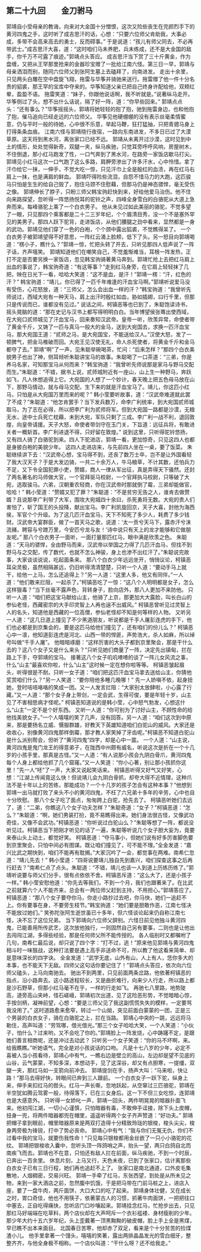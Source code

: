 ## 第二十九回　　金刀驸马

郭靖自小受母亲的教诲，向来对大金国十分憎恨，这次又险些丧生在完颜烈手下的黄河四鬼之手，这时听了成吉思汗的话，心想：“只要六位师父肯助我，大事必成，多带不会高来高去的勇士，反而碍事。”
于是说道：“孩儿有师父同去，不必再带武士。”成吉思汗大喜，道：“这时咱们马未养肥，兵未练成，还不是大金国的敌手，你千万不可露了痕迹。”郭靖点头答应。
成吉思汗当下赏了三十斤黄金，作为盘缠，又把从王罕那里抢来的金器珍宝赠了一批给江南六怪。第三日一早，郭靖与母亲洒泪而别，随同六位师父到张阿生墓上去磕拜了，向南进发。
走出十余里，只见两头白雕在空中盘旋飞翔，拖雷与华筝并骑驰来送行。拖雷赠了他一件十分名贵的貂裘，那王罕的宝库中夺来的。华筝知道父亲已把自己终身许配给他，双颊红晕，盈盈不语。
拖雷笑道：“妹子，你跟他说话啊，我不听就是。”说著纵马走开。华筝侧过了头，想不出什么话说，隔了好一阵，道：“你早些回来。”
郭靖点点头：“还有事么？”华筝摇摇头，郭靖将她轻轻的抱了抱，驰到拖雷身边，也和他抱了抱，催马追向已经走远的六位师父。
华筝见他硬绷绷的没有表示丝毫柔情蜜意，仍与平时一般的待她，心中很不乐意，举起马鞭，狂打猛抽，只把青骢马身上打得条条血痕。
江南六怪与郭靖晓行夜宿，一路向东南进发，不多日已过了大漠草原。这天将到黑水河，离张家口已经不远。
郭靖从未离开过沙漠，这时见到中土的情形，处处觉得新奇，双腿一夹，纵马疾驰，只觉耳旁呼呼风响，房屋树木，不住倒退，那小红马跑发了性，一口气奔到了黑水河，在路旁一家饭店歇马打尖。
郭靖见小红马这次一口气跑了这么多路，肩胛旁渗出了许多汗水，心中怜惜。拿了汗巾给它一抹，一伸手，不觉大吃一惊，只见汗巾上全是殷红的血渍，再在红马右肩上一抹，也是满肩的鲜血。
郭靖吓得险些流泪，自怨不惜马力的大跑，这匹骏马只怕是生生的给自己毁了，抱住马颈不住慰藉，但那马仍是神态骠悍，毫无受伤之像。
郭靖伸长了脖子，只盼三师父韩宝驹赶快到来，好给他爱马治伤。他不住向来路探望，忽听得一阵悠扬悦耳的驼铃之声，四峰全身雪白的白骆驼从大道上急奔而来。每峰骆驼上乘了一个白衣男子。
他从未见过如此美丽的骆驼，不觉多望了一眼，只见那四个乘客都是二十二三岁年纪，个个眉清目秀，没一个不是塞外罕见的美男子。那四人跃下驼背，走进饭店，从他们腰腿之劲中看来，显然都是一身的武功。郭靖见他们穿了一色的白袍，个个颈中露出狐裘，不觉瞧得呆了。
一个白衣男子被郭靖望得不好意思，一阵红云涌上脸颊，低下了头。另一怒目向郭靖喝道：“楞小子，瞧什么？”郭靖一惊，忙把头转了开去，只听见那四人低声说了一阵子话，齐声嘻笑。
郭靖知道他们在嘲笑自己，不觉羞惭难当，耳根一阵发热，正打不定是否要另换一家饭店，忽见韩宝驹骑著黄马奔到。郭靖忙抢上去把红马肩上出血的事说了，韩宝驹奇道：“有这等事？”走到红马身旁，在它肩上轻轻抹了几把，映在日光下一看，哈哈大笑道：“这不是血，是汗！”郭靖一楞：“汗，红色的汗？”
韩宝驹道：“靖儿，你已得了一匹千年难逢的汗血宝马啊。”郭靖听说爱马没有受伤，心花怒放，道：“三师父，怎么会出血一样的汗？”韩宝驹道：“我曾听先师说过，西域大宛有一种天马，肩上出汗时殷红如血，胁如插翅，曰行千里，但那只是传说而已，谁都没有见过。”
说话之间，柯镇恶等也已到了，朱聪饱读诗书，摇头晃脑的道：“那在史记与汉书上都写得明明白白。当年博望侯张骞出使西域，在大宛口贰师城见了汗血宝马，回来奏知汉武帝。皇帝一听，欣羡异常，命使者带了黄金千斤，又铸了一匹与真马一般大的金马，送到大宛国去，求换一匹汗血宝马，那大宛国王道：“贰师之马，是大宛国宝，不能送给汉人。”汉使大怒，发了一顿脾气，把金马椎破而回。大宛王见汉使无礼，命人杀死使者，将黄金千斤和金马都夺了去。”
郭靖“啊”了一声，见朱聪举碗喝茶，忙问：“后来怎样？”那四个白衣美貌男子也出了神，侧耳倾听朱聪讲宝马的故事。朱聪喝了一口茶道：“三弟，你是养马名家，可知那宝马从何而来？”韩宝驹道：“我曾听先师说那是家马与野马交配而生。”朱聪道：“不错，据书上说，贰师城附近有一座山，山上生一种野马，奔跃如飞，凡人休想追得上它。大宛国的人想了一个妙计，春天晚上把五色母马放在山下，那野马情动，就与母马交配，生下来的就是汗血宝马了。靖儿，你这匹小红马，只怕是从大宛国万里而来的呢？”
韩小莹要听故事，道：“汉武帝难道就此罢了不成？”朱聪道：“他怎肯罢手？当下发兵数万，命李广利统率，到大宛国贰师城取马，为了志在必得，所以把李广利为贰师将军。但到大宛国一路都是沙漠，无粮无水，途中士兵死亡枕藉，未到大宛，军队只剩了三成。李广利一战不利，退回敦煌，向皇帝请援。天子大怒，命使者带剑守在玉门关，下旨道：远征兵将，有敢进关者一概斩首。李广利进退不得，只好留在敦煌。”
说到这里，只听得驼铃悠扬，又有四人骑了白骆驼到来。四人下驼进店，郭靖一看，更加惊奇，只见这四人也都是身披白袍的美貌少年。
这四人走进店来，与先前四人坐在一桌，要了饭菜。
朱聪继续讲下去：“汉武帝心想，宝马得不到，还丧了数万士卒，岂不是让外国看轻了我大汉天子？于是大发边骑，一共二十余万人，牛马粮草，不计其数，还怕兵力不足，又下令全国犯罪小吏，赘婿，商人一律从军出征，真是弄得天下骚然。还封了两名著名的马师做大官，一个官拜驱马校尉，一个官拜执马校尉，只等破了大宛，选取骏马。六弟，汉朝重农轻商，你在汉武帝时那就倒了霉，三弟却能做官，哈哈！”
韩小莹道：“赘婿又犯了罪？”朱聪道：“不是贫穷无告之人，谁肯去做赘婿？且说那李广利带了大军，围攻大宛城四十余曰，杀死勇将无数。大宛的贵人们害怕了，斩了国王的头投降，献出宝马。李广利凯旋回京，天子大喜，封他为海西侯，军官个个升级。为了这几匹汗血宝马，天下不知死了多少人，耗费了多少钱财。汉武帝大宴群臣，做了一首天马之歌，说道：‘太一贡兮天马下，露赤汗兮沫流赭，聘容与兮跇万里，今安匹兮龙与友！’诗中说只有天上的龙才能够和它做朋友呢。”
那八个白衣男子一面听，一面打量那匹红马，眼中满是欣羡之色。
朱聪道：“天马的骠悍，全由野马而来，汉武帝以举国之力得了几匹汗血马，但找不到野马与之交配，传了数代，也就不怎么神骏，身上也渗不出红汗了。”朱聪说完故事，大家谈谈说说，吃起面条来。
那八个白衣少年远远坐开，悄悄议论，柯镇恶耳朵灵极，虽然相隔甚远，仍旧听得清清楚楚，只听一个人道：“要动手马上就干，给他一上马，怎么还追得上？”另一人道：“这里人多，他又有同伴。”一人道：“他们敢来拦阻，一起杀了。”柯镇恶吃了一惊：“这八个人明明都是女子，怎么这样狠毒？”当下丝毫不露声色，背转身子，脸向店外，那八人更加不来防他。
只听一人道：“咱们把这宝马献给山主，他骑了上京，那更加大大露脸，叫长白山的参仙老怪，西藏密宗的大手印灵智上人再也逞不出威风。”
柯镇恶曾听见过灵智上人的名头，知道他是西藏的一位高僧，参仙老怪却不知是何等样的人物。
又听另一人道：“这几日道上撞见了不少黑道朋友，听说都是千手人屠彭连虎的手下，他们也必都是到京集会的，要是这匹马给他们撞见了，还有咱们的份儿么？”
柯镇恶心中一凛，他知道彭连虎是河北、山西一带的悍匪，声势浩大，杀人如麻，所以绰号叫做“千手人屠”。
他暗暗琢磨：“这样厉害的大头子都到京里聚会，那是干什么去的？这八个女子又是什么来头？”只听见她们商量了一阵，决定先出镇甸，拦在路上下手，夺郭靖的宝马。
接著这八个女子叽叽喳喳的谈了一阵儿女风流之事，什么“山主”最喜欢你啦，什么“山主”这时候一定在想你啦等等。
柯镇恶皱起眉头，听得很是不耐。只听一女子道：“咱们把这匹汗血宝马拿去送给山主，你猜他奖赏咱们什么？”另一人笑道：“要你陪他多睡几晚哪！”
先一人娇嗔不依，起身扭她，登时咭咭咯咯的笑成一团。又一人发言拦阻：“大家别太放肆啦，小心露了行藏。”又一人道：“那个女子身上带剑，一定会武，生得可俊，要是年轻十岁，山主见了不害相思病才怪呢。”
柯镇恶知道说的是韩小莹，心中怒气勃发，心想这什么“山主”一定不是个好东西。
又听一人道：“你可别为了讨好山主，不顾性命的给他找美貌女子。”一个人嘻嘻的笑了几声，没有回答。另一人道：“咱们这次到中原来，那是要扬名立威、慑服群雄，好教天下英雄知道咱们白驼山的威风。大家还是收收心，别像黄河四鬼那样倒霉，那才教人家笑掉了牙齿呢。”柯镇恶不知道白驼山是什么派别帮会，但听了“黄河四鬼”四字，却是心中一震。
一个人道：“山主说，黄河四鬼是鬼门龙王的得意弟子，在陇西中州颇有威名，听说这次是折在一个十几岁的小孩手里，那真是古怪。”又一人道：“有人说那小孩会九阴白骨爪，黄河四鬼每个人身上都给他抓了几个窟窿。”又一人笑道：“你小心著，别让那小孩抓你这里！”先一人“呸”了一声，大家又说起笑话来。
柯镇恶听得又好气又好笑，心想：“江湖上传闻竟这么快！但说靖儿会九阴白骨抓，却夸大得不近情理，这种爪法不是十年以上的苦练，那能成功？一个十几岁的孩子怎会有这种本事？”他想到郭靖一出马就打败了来头不小的黄河四鬼，不枉了六兄弟十多年的辛劳，心中也自十分欣慰。
那八个女子吃了面点，匆匆跨上白驼，抢先去了。
柯镇恶听她们去远了，道：“二弟，你瞧这八个女子功夫怎样？”朱聪奇道：“女子？”柯镇恶道：“怎么？”朱聪道：“啊，她们男装打扮，竟不易瞧得出来。她们身法很古怪，又像武功奇佳，又像不会武功。”柯镇恶道：“你听说过白驼山么？”朱聪等想了一阵，都说没听见过。柯镇恶当下把刚才听见的话了一遍，朱聪等听说几个女子胆大妄为，竟要来泰山头上动土，都觉好笑。
柯镇恶道：“夺马事小，但她们说有好多厉害脚色要到京里聚会，只怕中间必有图谋。既让咱们撞见了，可不能不理。”全金发道：“嘉兴比武之期快到，咱们不能再有耽搁。”大家沉吟了一会，都觉事在两难。南希仁忽道：“靖儿先去！”
韩小莹道：“四哥说要靖儿独自先到嘉兴，咱们探查这事之后再行赶去？”南希仁点了点头。朱聪道：“不错，靖儿也该一人到道上历练历练了。”郭靖听说要与师父们分手，很有点依依不舍。柯镇恶斥道：“这么大了，还是小孩子一样。”
韩小莹安慰他道：“你先去等我们，不到一个月，我们也跟著来了。在比武之前就算六个人不能齐来，总会有一两位师父赶到主持，不用担心。”郭靖答应了。
柯镇恶道：“那八个女子要夺你马，你走小路抄过去吧，你马快，她们一追赶不上。你有要事在身，不要旁生枝节。”韩宝驹道：“她们要是胆敢作恶，江南七怪决不能放过她们。”
笑弥陀张阿生逝世虽已十多年，但六怪谈论起来仍自称江南七怪，决不忘了这位兄弟。
当下郭靖向六位师父辞别。六怪日前见他独斗黄河四鬼，已能善用所传武艺，这次放他独行，一则固然自己另有要事，二则也是让他出去闯闯江湖，多得些经验，那是任何师父所不能传授的。
各人临别时又都嘱咐了几句，南希仁最后说，却只说了四个字：“打不过，逃！”原来他见郭靖与黄河四鬼相斗时一味狠战，这种打法要是遇上高手非送命不可，所以教了他这看来简单、却是意味深长的四字诀。
全金发道：“武学无底，山外有山，人上有人，恁你多大的本事，也不能天下无敌。四师父这句话你要记住了！”郭靖点头答应，依次向六位师父磕头，上马向南驰去。
驰出不到两里，只见前面两条岔路，他依著柯镇恶的指点，沿小路奔去。这小路途程较长，又是曲折难行，向来少人行走，所以路上都是沙石野草，但那小红马毫不在乎，一样的行走如飞。
再驰七八里路，地势陡高，道旁高山夹峙，怪石嵯峨，郭靖初次出道，见了这险恶形势，不觉暗暗心惊，手按剑柄，凝神前望，心想：“要是三师父见了我这副慌慌失失的模样，一定要骂我没用了。”
这时道路愈来愈窄，转过一个山拗，突见前面白蒙蒙的一团，正是三个男装的白衣女子，骑在白骆驼之上，拦在当路。
郭靖心中突的一跳，远远将马勒住，高声叫道：“劳驾哪，借光借光。”那三个女子哈哈大笑，一个人笑道：“小伙子，怕什么？过来哟，又不会吃了你的。”郭靖脸上一阵发烧，心中踌躇不定，是跟她们善言相商呢，还是冲过去动武？
只听另一个女子笑道：“你的马不坏啊，来。给我瞧瞧。”听她语气，完全是对小孩说话的口吻。
凡是十七八岁的少年，必定不喜被人当小孩看待，郭靖心中有气，一瞧右边是壁立的高山，左边却是望不见底的山谷，云气蒙蒙，不知多深，本想动手，见了这深谷，却又有点胆寒，一提缰，双腿一夹，那红马如一支箭向前冲去。
郭靖提剑在手，扬声大叫：“马来啦，快让路！”那马去得好快，转眼间已奔到三人跟前。
一个白衣女子一跃下驼，纵身上来，伸手来扣红马的辔头。红马一声长嘶，忽地跃起，从空窜过三匹骆驼，郭靖在半空犹如腾云驾雾一般，待得落下，已在三女身后。这一下不但三女吃惊，连郭靖也是大感意外。
只听得一女娇叱一声，郭靖一回头，两件明晃晃的暗器扑面飞来。他初闯江湖，一切小心谨慎，只怕暗器有毒，不敢伸手迳接，除下头上皮帽，扭身一兜，将两件暗器都兜在帽里，遥遥听得两个女子齐声赞道：“好功夫。”
郭靖把帽子拿到眼前，帽里暗器原来是两双打造得十分精致玲珑的银梭，梭头尖尖，梭身两旁极为锋锐，打中了势必丧命。
郭靖心中有气：“我与你们无冤无仇，你们不过看中我的宝马，就要伤我性命！”只见每只银梭都用金丝嵌了一只小小骆驼的花纹。
郭靖把银梭收入囊中，忽听头顶一阵鸽哨之声，抬头一望，两只白鸽自北而南疾飞而去。郭靖也不在意，只怕还有敌人拦在前面，纵马疾驰，不到一个时辰，已奔出一百余里。
休息片刻，上马又行，天色未夜，已到了张家口，估计离那些白衣女子已有三日行程，她们再也追赶不上了。
张家口是南北通道，口外皮毛集散地，人烟稠密，交易兴旺。
郭靖一手牵了红马，东张西望，到处是从所未见之物，来到一家大酒店之前，忽然腹中饥饿，于是把马带在门前马桩之上，进店入座，要了一盘牛肉，两斤面饼，大口大口的吃了起来。
郭靖身体壮健，又在成长之时，胃口奇佳，他也不用筷子，依著蒙古人的习惯，抓著牛肉面饼，一把把往口中塞去，正自吃得痛快，忽听店门口吵嚷起来。郭靖挂念红马，忙抢步出去，只见那红马好端端在吃草料，两个店伙却在大声呵斥一个衣衫褴褛、身材瘦削的少年。
那少年大约十五六岁年纪，头上歪戴著一顶黑黝黝的破皮帽，脸上手上全是黑煤，早已瞧不出本来面目。
北国春日苦寒，他却赤了双足，看来是个十分贫苦的捡煤渣小儿。
他手里拿著一个馒头，嘻嘻的笑著，露出两排晶晶发光的雪白细牙，整整齐齐，与他全身极不相称。一个店伙叫道：“干什么呀？还不给我走。”